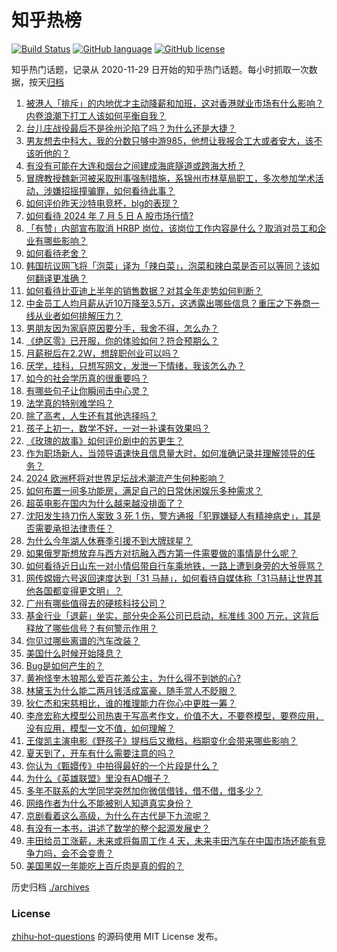 # 知乎热榜
[![Build Status](https://github.com/ToWeLong/zhihu-hot-questions/workflows/CI/badge.svg)](https://github.com/ToWeLong/zhihu-hot-questions/actions)
[![GitHub language](https://img.shields.io/badge/language-golang-orange.svg)](https://golang.org/)
[![GitHub license](https://img.shields.io/github/license/ToWeLong/zhihu-hot-questions)](https://github.com/ToWeLong/zhihu-hot-questions/blob/main/LICENSE)

知乎热门话题，记录从 2020-11-29 日开始的知乎热门话题。每小时抓取一次数据，按天[归档](./archives)

<!-- BEGIN -->

1. [被港人「排斥」的内地优才主动降薪和加班，这对香港就业市场有什么影响？内卷浪潮下打工人该如何平衡自我？](https://www.zhihu.com/question/660694126)
1. [台儿庄战役最后不是徐州沦陷了吗？为什么还是大捷？](https://www.zhihu.com/question/406245397)
1. [男友想去中科大，我的分数只够中游985，他想让我报合工大或者安大，该不该听他的？](https://www.zhihu.com/question/660758404)
1. [有没有可能在大连和烟台之间建成海底隧道或跨海大桥？](https://www.zhihu.com/question/32195868)
1. [冒牌教授魏新河被采取刑事强制措施，系锦州市林草局职工，多次参加学术活动，涉嫌招摇撞骗罪，如何看待此事？](https://www.zhihu.com/question/660734298)
1. [如何评价昨天沙特电竞杯，blg的表现？](https://www.zhihu.com/question/660758844)
1. [如何看待 2024 年 7 月 5 日 A 股市场行情?](https://www.zhihu.com/question/660712303)
1. [「有赞」内部宣布取消 HRBP 岗位，该岗位工作内容是什么？取消对员工和企业有哪些影响？](https://www.zhihu.com/question/660742414)
1. [如何看待老舍？](https://www.zhihu.com/question/642100790)
1. [韩国抗议网飞将「泡菜」译为「辣白菜」，泡菜和辣白菜是否可以等同？该如何翻译更准确？](https://www.zhihu.com/question/660716157)
1. [如何看待比亚迪上半年的销售数据？对其全年走势如何判断？](https://www.zhihu.com/question/660468204)
1. [中金员工人均月薪从近10万降至3.5万，这透露出哪些信息？重压之下券商一线从业者如何排解压力？](https://www.zhihu.com/question/660693695)
1. [男朋友因为家庭原因要分手，我舍不得，怎么办？](https://www.zhihu.com/question/660654256)
1. [《绝区零》已开服，你的体验如何？符合预期么？](https://www.zhihu.com/question/660693721)
1. [月薪税后在2.2W，想辞职创业可以吗？](https://www.zhihu.com/question/660520437)
1. [厌学，挂科，只想写网文，发泄一下情绪，我该怎么办？](https://www.zhihu.com/question/660570422)
1. [如今的社会学历真的很重要吗？](https://www.zhihu.com/question/654912430)
1. [有哪些句子让你瞬间击中心灵？](https://www.zhihu.com/question/660533572)
1. [法学真的特别难学吗？](https://www.zhihu.com/question/660429375)
1. [除了高考，人生还有其他选择吗？](https://www.zhihu.com/question/660445184)
1. [孩子上初一，数学不好，一对一补课有效果吗？](https://www.zhihu.com/question/660260333)
1. [《玫瑰的故事》如何评价剧中的苏更生？](https://www.zhihu.com/question/659170996)
1. [作为职场新人，当领导语速快且信息量大时，如何准确记录并理解领导的任务？](https://www.zhihu.com/question/658821483)
1. [2024 欧洲杯将对世界足坛战术潮流产生何种影响？](https://www.zhihu.com/question/659448999)
1. [如何布置一间多功能房，满足自己的日常休闲娱乐多种需求？](https://www.zhihu.com/question/658747700)
1. [超英电影在国内为什么越来越没排面了？](https://www.zhihu.com/question/630281533)
1. [沈阳发生持刀伤人案致 3 死 1 伤，警方通报「犯罪嫌疑人有精神病史」，其是否需要承担法律责任？](https://www.zhihu.com/question/660747446)
1. [为什么今年湖人休赛季引援不到大牌球星？](https://www.zhihu.com/question/660698591)
1. [如果俄罗斯想放弃与西方对抗融入西方第一件需要做的事情是什么呢？](https://www.zhihu.com/question/660609861)
1. [如何看待近日山东一对小情侣带自行车乘地铁，一路上遭到身旁的大爷辱骂？](https://www.zhihu.com/question/660350837)
1. [网传嫦娥六号返回速度达到「31 马赫」，如何看待自媒体称「31马赫让世界其他各国都变得更文明」？](https://www.zhihu.com/question/660444936)
1. [广州有哪些值得去的硬核科技公司？](https://www.zhihu.com/question/660733033)
1. [基金行业「退薪」坐实，部分央企系公司已启动，标准线 300 万元，这背后释放了哪些信号？有何警示作用？](https://www.zhihu.com/question/660710277)
1. [你见过哪些离谱的汽车改装？](https://www.zhihu.com/question/493885469)
1. [美国什么时候开始降息？](https://www.zhihu.com/question/658564350)
1. [Bug是如何产生的？](https://www.zhihu.com/question/365343579)
1. [黄袍怪奎木狼那么爱百花羞公主，为什么得不到她的心?](https://www.zhihu.com/question/425238655)
1. [林黛玉为什么能二两月钱活成富豪，随手赏人不眨眼？](https://www.zhihu.com/question/358030992)
1. [狄仁杰和宋慈相比，谁的推理能力在你心中更胜一筹？](https://www.zhihu.com/question/660712482)
1. [李彦宏称大模型公司热衷于写高考作文，价值不大，不要卷模型，要卷应用，没有应用，模型一文不值，如何理解？](https://www.zhihu.com/question/660743446)
1. [王俊凯主演电影《野孩子》提档后又撤档，档期变化会带来哪些影响？](https://www.zhihu.com/question/660657460)
1. [夏天到了，开车有什么需要注意的吗？](https://www.zhihu.com/question/458396839)
1. [你认为《甄嬛传》中拍得最好的一个片段是什么？](https://www.zhihu.com/question/21952421)
1. [为什么《英雄联盟》里没有AD帽子？](https://www.zhihu.com/question/630382600)
1. [多年不联系的大学同学突然加你微信借钱，借不借，借多少？](https://www.zhihu.com/question/555280094)
1. [网络作者为什么不能被别人知道真实身份？](https://www.zhihu.com/question/630423705)
1. [京剧看着这么高级，为什么在古代是下九流呢？](https://www.zhihu.com/question/656928921)
1. [有没有一本书，讲述了数学的整个起源发展史？](https://www.zhihu.com/question/503239973)
1. [丰田给员工涨薪，未来或将每周工作 4 天，未来丰田汽车在中国市场还能有竞争力吗，会不会变贵？](https://www.zhihu.com/question/660424004)
1. [美国黑奴一年能吃上百斤肉是真的假的？](https://www.zhihu.com/question/645178079)

<!-- END -->

历史归档 [./archives](./archives)


### License
[zhihu-hot-questions](https://github.com/towelong/zhihu-hot-questions) 的源码使用 MIT License 发布。